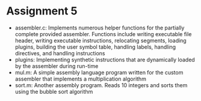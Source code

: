 Assignment 5
============

- assembler.c: Implements numerous helper functions for the partially complete provided assembler. Functions include writing executable file header, writing executable instructions, relocating segments, loading plugins, building the user symbol table, handling labels, handling directives, and handling instructions
- plugins: Implementing synthetic instructions that are dynamically loaded by the assembler during run-time
- mul.m: A simple assembly language program written for the custom assembler that implements a multiplication algorithm
- sort.m: Another assembly program. Reads 10 integers and sorts them using the bubble sort algorithm
